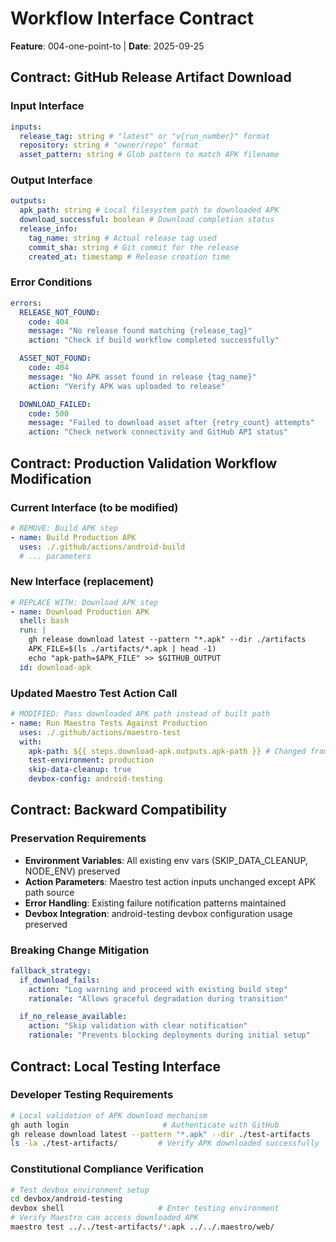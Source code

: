 # Workflow Interface Contract

**Feature**: 004-one-point-to | **Date**: 2025-09-25

## Contract: GitHub Release Artifact Download

### Input Interface

```yaml
inputs:
  release_tag: string # "latest" or "v{run_number}" format
  repository: string # "owner/repo" format
  asset_pattern: string # Glob pattern to match APK filename
```

### Output Interface

```yaml
outputs:
  apk_path: string # Local filesystem path to downloaded APK
  download_successful: boolean # Download completion status
  release_info:
    tag_name: string # Actual release tag used
    commit_sha: string # Git commit for the release
    created_at: timestamp # Release creation time
```

### Error Conditions

```yaml
errors:
  RELEASE_NOT_FOUND:
    code: 404
    message: "No release found matching {release_tag}"
    action: "Check if build workflow completed successfully"

  ASSET_NOT_FOUND:
    code: 404
    message: "No APK asset found in release {tag_name}"
    action: "Verify APK was uploaded to release"

  DOWNLOAD_FAILED:
    code: 500
    message: "Failed to download asset after {retry_count} attempts"
    action: "Check network connectivity and GitHub API status"
```

## Contract: Production Validation Workflow Modification

### Current Interface (to be modified)

```yaml
# REMOVE: Build APK step
- name: Build Production APK
  uses: ./.github/actions/android-build
  # ... parameters
```

### New Interface (replacement)

```yaml
# REPLACE WITH: Download APK step
- name: Download Production APK
  shell: bash
  run: |
    gh release download latest --pattern "*.apk" --dir ./artifacts
    APK_FILE=$(ls ./artifacts/*.apk | head -1)
    echo "apk-path=$APK_FILE" >> $GITHUB_OUTPUT
  id: download-apk
```

### Updated Maestro Test Action Call

```yaml
# MODIFIED: Pass downloaded APK path instead of built path
- name: Run Maestro Tests Against Production
  uses: ./.github/actions/maestro-test
  with:
    apk-path: ${{ steps.download-apk.outputs.apk-path }} # Changed from build output
    test-environment: production
    skip-data-cleanup: true
    devbox-config: android-testing
```

## Contract: Backward Compatibility

### Preservation Requirements

- **Environment Variables**: All existing env vars (SKIP_DATA_CLEANUP, NODE_ENV) preserved
- **Action Parameters**: Maestro test action inputs unchanged except APK path source
- **Error Handling**: Existing failure notification patterns maintained
- **Devbox Integration**: android-testing devbox configuration usage preserved

### Breaking Change Mitigation

```yaml
fallback_strategy:
  if_download_fails:
    action: "Log warning and proceed with existing build step"
    rationale: "Allows graceful degradation during transition"

  if_no_release_available:
    action: "Skip validation with clear notification"
    rationale: "Prevents blocking deployments during initial setup"
```

## Contract: Local Testing Interface

### Developer Testing Requirements

```bash
# Local validation of APK download mechanism
gh auth login                     # Authenticate with GitHub
gh release download latest --pattern "*.apk" --dir ./test-artifacts
ls -la ./test-artifacts/         # Verify APK downloaded successfully
```

### Constitutional Compliance Verification

```bash
# Test devbox environment setup
cd devbox/android-testing
devbox shell                     # Enter testing environment
# Verify Maestro can access downloaded APK
maestro test ../../test-artifacts/*.apk ../../.maestro/web/
```
